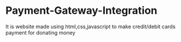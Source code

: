 # Payment-Gateway-Integration
It is website made using html,css,javascript to make credit/debit cards payment for donating money
